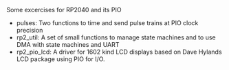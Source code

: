Some excercises for RP2040 and its PIO 

- pulses: Two functions to time and send pulse trains at PIO clock precision
- rp2_util: A set of small functions to manage state machines and to use DMA
with state machines and UART
- rp2_pio_lcd: A driver for 1602 kind LCD displays based on Dave Hylands LCD 
package using PIO for I/O.